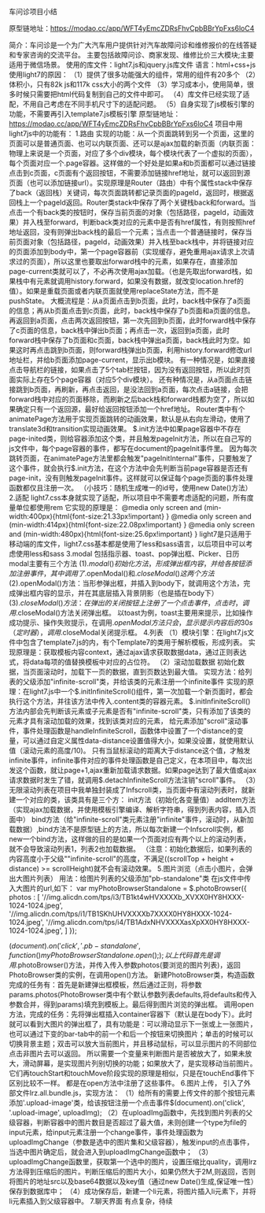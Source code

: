 车问诊项目小结

原型链地址：https://modao.cc/app/WFT4yEmcZDRsFhvCpbBBrYpFxs6loC4

简介：车问诊是一个为广大汽车用户提供针对汽车故障问诊和维修报价的在线答疑和专家咨询的交流平台。 主要包括故障问诊、商家发现、维修比价三大模块;主要适用于微信场景。
使用的库文件：light7.js和jquery.js库文件
语言：html+css+js
使用light7的原因：
（1）提供了很多功能强大的组件，常用的组件有20多个
（2）体积小，只有82k js和117k css大小的两个文件
（3）学习成本小，使用简单，很多时候只需要把html代码复制到自己的文件中即可。
（4）库文件已经实现了适配，不用自己考虑在不同手机尺寸下的适配问题。
（5）自身实现了js模板引擎的功能，不需要再引入template7.js模板引擎
原型链地址：https://modao.cc/app/WFT4yEmcZDRsFhvCpbBBrYpFxs6loC4
项目中用light7js中的功能有：
1.路由
实现的功能：从一个页面跳转到另一个页面，这里的页面可以是普通页面、也可以内联页面、还可以是ajax加载的新页面（内联页面：物理上来说是一个页面，对应了多个div模块，每个模块代表了一个虚拟的页面），每个页面对应一个.page容器。这样做的一个好处是如果a和b页面都可以通过链接点击到c页面，c页面有个返回按钮，不需要添加链接href地址，就可以返回到源页面（也可以添加链接url）。实现原理是Router（路由）中有个属性stack中保存了back（返回栈）关键词，每次页面跳转都记录页面的pageId，返回时，根据返回栈上一个pageId返回。Router类stack中保存了两个关键栈back和forward。当点击一个有back类的按钮时，保存当前页面的对象（包括路径，pageId，动画效果）并入栈至forward，判断back类对应的元素中是否有href属性，有则按照href地址返回，没有则弹出back栈的最后一个元素；当点击一个普通链接时，保存当前页面对象（包括路径，pageId，动画效果）并入栈至back栈中，并将链接对应的页面添加到body中，第一个page容器前（实现缓存，避免重用ajax请求上次请求过的页面），所以这里也要取出forward栈中的元素，如果存在，直接添加page-current类就可以了，不必再次使用ajax加载。（也是先取出forward栈，如果栈中有元素就调用history.forward，如果没有数据，就改变location.href的值）。如果是重载页面或者内联页面就使用replaceState方法，而不是pushState。
大概流程是：从a页面点击到b页面，此时，back栈中保存了a页面的信息；再从b页面点击到c页面，此时，back栈中保存了b页面和a页面的信息。再返回到a页面，点击两次返回按钮，第一次先回到b页面，此时forward栈中保存了c页面的信息，back栈中弹出b页面；再点击一次，返回到a页面，此时 forward栈中保存了b页面和c页面，back栈中弹出a页面，back栈此时为空。如果这时再点击跳到b页面，则forward栈弹出b页面，利用history.forward修改url地址栏，并给b页面添加page-current，显示出b模块。
有一种情况是，如果直接点击导航栏的链接，如果点击了5个tab栏按钮，因为没有返回按钮，所以此时页面实际上存在5个page容器（对应5个div模块）。
还有种情况是，从a页面点击链接跳到b页面，再刷新，再点击返回，是没法回到a页面，每次点击a链接，会把forward栈中对应的页面移除，而刷新之后back栈和forward栈都为空了，所以如果确定只有一个返回源，最好给返回按钮添加一个href地址。
Router类中有个animatePage方法用于实现页面跳转的动画效果，默认是从右向左滑动，使用了translate3d和transition实现动画效果。
$.init方法中如果page容器中不存在page-inited类，则给容器添加这个类，并且触发pageInit方法，所以在自己写的js文件中，每个page容器的事件，都写在document的pageInit事件里。
因为每次跳转页面，在animatePage方法里都会触发"pageInitInternal"事件，只要触发了这个事件，就会执行$.init方法，在这个方法中会先判断当前page容器是否还有page-init，没有则触发pageInit事件。这样就可以保证每个page页面的事件处理函数都仅且注册一次。
（小技巧：随机生成唯一的id号，使用new Date()方法）
2.适配
light7.css本身就实现了适配，所以项目中不需要考虑适配的问题，所有度量单位都使用rem
它实现的原理是：
@media only screen and (min-width:400px){html{font-size:21.33px!important}
}
@media only screen and (min-width:414px){html{font-size:22.08px!important}
}
@media only screen and (min-width:480px){html{font-size:25.6px!important}
}
light7是只适用于移动端的库文件，light7.css基本都是使用了less和sass语言，以后项目中可以考虑使用less和sass
3.modal
包括指示器、toast、pop弹出框、Picker、日历
modal主要有三个方法
(1)$.modal()初始化方法，形成弹出框内容，并给各按钮添加注册事件，其中调用了$.openModal()和$.closeModal()这两个方法
(2)$.openModal()方法：当形参弹出框，并插入到body下，就调用这个方法，完成弹出框内容的显示，并在其底层插入背景阴影（也是插在body下）
(3)$.closeModal()方法：在弹出的关闭按钮上注册了一个点击事件，点击时，调用$.closeModal()方法关闭弹出框。
以toast为例，toast主要用来提示，比如操作成功提示、操作失败提示，在调用$.openModal方法只会，显示提示内容后的30s（定时器），调用$.closeModal关闭提示框。
4.列表
（1）模块引擎：在light7.js文件中包含了template7.js的内，有个Template7的类用于解析模板，形成列表。
实现原理是：获取模板内容context，通过ajax请求获取数据data，通过正则表达式，将data每项的值替换模板中对应的占位符。
（2）滚动加载数据
初始化数据，当页面滚动时，加载下一页的数据，直到页数达到最大值。
实现方法：给列表的父级添加"infinite-scroll"类，并给该类的元素注册一个infinite事件
实现的原理：在light7.js中一个$.initInfiniteScroll()组件，第一次加载一个新页面时，都会执行这个方法，并往该方法中传入.content类的容器元素。
$.initInfiniteScroll()方法内部会先判断该元素或子元素是否有"infinite-scroll"类，只有添加了该类的元素才具有滚动加载的效果，找到该类对应的元素，
给元素添加"scroll"滚动事件，事件处理函数是handleInfiniteScroll，函数体中设置了一个distance的变量，可以通过自定义属性data-distance设置值得大小，如果没设置，就使用默认值（滚动元素的高度/10)。
只有当鼠标滚动的距离大于distance这个值，才触发infinite事件，infinite事件对应的事件处理函数是自己定义，在本项目中，每次出发这个函数，就让page+1,ajax重新加载请求数据。如果page达到了最大值或ajax请求数据时发生了错，就调用$.detachInfiniteScroll方法注销"scroll"事件。
（3）无限滚动列表在项目中我单独封装成了Infscroll类，当页面中有滚动列表时，就新建一个对应的类，该类具有是三个方：
init方法（初始化各变量值）
addItem方法（实现ajax加载数据，并使用模板引擎编译、解析字符串，得到列表内容，插入页面中）
bind方法（给"infinite-scroll"类元素注册"infinite"事件，滚动时，从新加载数据）,bind方法不是原型链上的方法，所以每次新建一个Infscroll实例，都new一个bind方法，这样做的目的是如果一个页面对应有两个以上的滚动列表，就不会导致滚动列表1，列表2也加载数据。
（注意：初始化数据后，如果列表的内容高度小于父级""infinite-scroll"的高度，不满足((scrollTop + height + distance) >= scrollHeight)就不会有滚动效果。
5.图片浏览（点击小图片，会弹出大图片列表）
用法：给图片列表的父级添加"pb-standalone"类
在js文件中传入大图片的url,如下：
var myPhotoBrowserStandalone = $.photoBrowser({
      photos : [
          '//img.alicdn.com/tps/i3/TB1kt4wHVXXXXb_XVXX0HY8HXXX-1024-1024.jpeg',
          '//img.alicdn.com/tps/i1/TB1SKhUHVXXXXb7XXXX0HY8HXXX-1024-1024.jpeg',
          '//img.alicdn.com/tps/i4/TB1AdxNHVXXXXasXpXX0HY8HXXX-1024-1024.jpeg',
      ]
  });
  
  $(document).on('click','.pb-standalone',function () {
	myPhotoBrowserStandalone.open();
  });
以上代码首先是调用$.photoBrowser()方法，并传入传入参数photos(要浏览的图片列表)，返回PhotoBrowser类的实例，在调用open()方法。
新建PhotoBrowser类，构造函数完成的任务有：首先是新建弹出框模板，然后通过正则，将参数params.photos(PhotoBrowser类中有个默认参数列表defaults,将defaults和传入参数合并，得到params)填充到模板上。最后得到图片浏览的弹出框。
调用open方法，完成的任务：先将弹出框插入container容器下（默认是在body下）。此时就可以看到大图片的弹出框了，具有功能是：可以滑动显示下一张或上一张图片，也可以通过下变的bar-tab中的前一个和后一个按钮来切换图片；单击的时候可以切换背景主题；双击可以放大当前图片，并且移动鼠标，可以显示图片的不同部位点击非图片去可以返回。
所以需要一个变量来判断图片是否被放大了，如果未放大，滑动屏幕，是实现图片列别切换的功能；如果放大了，是实现移动当前图片。它们再touchStart和touchMove阶段实现的原理是相似，只是在touchEnd事件下区别比较不一样。
都是在open方法中注册了这些事件。
6.图片上传，
引入了外部文件lrz.all.bundle.js，实现方法：
（1）给所有的需要上传文件的那个按钮元素添加'.upload-image'类，给该按钮注册一个点击事件$(document).on('click', '.upload-image', uploadImg);
（2）在uploadImg函数中，先找到图片列表的父级容器，判断容器中的图片数目是否超过了最大值，未则创建一个type为file的input元素，给input元素注册一个change事件，事件处理函数为uploadImgChange（参数是选中的图片集和父级容器），触发input的点击事件，当选中图片确定后，就会进入到uploadImgChange函数中；
（3）uploadImgChange函数里，获取第一个选中的图片，设置压缩比quality，调用lrz方法得到压缩后的图片。判断压缩后的图片大小，如果仍然大于2M,则返回，否则将图片的地址src以及base64数据以及key值（通过new Date()生成,保证唯一性）保存到数据库中；
（4）成功保存后，新建一个li元素，将图片插入li元素下，并将li元素插入到父级容器中。
7.聊天界面
有点复杂，待续

